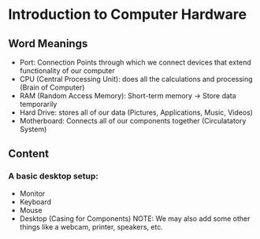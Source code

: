 # Introduction to Computer Hardware

## Word Meanings
- Port: Connection Points through which we connect devices that extend functionality of our computer
- CPU (Central Processing Unit): does all the calculations and processing (Brain of Computer)
- RAM (Random Access Memory): Short-term memory -> Store data temporarily
- Hard Drive: stores all of our data (Pictures, Applications, Music, Videos)
- Motherboard: Connects all of our components together (Circulatatory System)

## Content
### A basic desktop setup:
- Monitor
- Keyboard
- Mouse
- Desktop (Casing for Components)
NOTE: We may also add some other things like a webcam, printer, speakers, etc. 